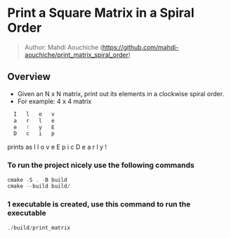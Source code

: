 # Print a Square Matrix in a Spiral Order

> Author: Mahdi Aouchiche (<https://github.com/mahdi-aouchiche/print_matrix_spiral_order>)

## Overview

* Given an N x N matrix, print out its elements in a clockwise spiral order.
* For example: 4 x 4 matrix

```c++
  I   l   o   v 
  a   r   l   e
  e   !   y   E
  D   c   i   p
```

prints as I l o v e E p i c D e a r l y !

### To run the project nicely use the following commands

```c++
cmake -S . -B build
cmake --build build/ 
```

### 1 executable is created, use this command to run the executable

```c++
./build/print_matrix
```
